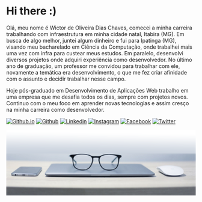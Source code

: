 # Hi there :)

Olá, meu nome é Wictor de Oliveira Dias Chaves, comecei a minha carreira trabalhando com infraestrutura em minha cidade natal, Itabira (MG). Em busca de algo melhor, juntei algum dinheiro e fui para Ipatinga (MG), visando meu bacharelado em Ciência da Computação, onde trabalhei mais uma vez com infra para custear meus estudos. Em paralelo, desenvolvi diversos projetos onde adquiri experiência como desenvolvedor. No último ano de graduação, um professor me convidou para trabalhar com ele, novamente a temática era desenvolvimento, o que me fez criar afinidade com o assunto e decidir trabalhar nesse campo.

Hoje pós-graduado em  Desenvolvimento de Aplicações Web trabalho em uma empresa que me desafia todos os dias, sempre com projetos novos. Continuo com o meu foco em aprender novas tecnologias e assim cresço na minha carreira como desenvolvedor.

[![Github.io](https://img.shields.io/badge/-Github.io-24292e?logo=Github&logoColor=white&link=http://wictorchaves.github.io/)](http://wictorchaves.github.io/)
[![Github](https://img.shields.io/badge/-Github-24292e?logo=Github&logoColor=white&link=https://github.com/wictorChaves)](https://github.com/wictorChaves)
[![Linkedin](https://img.shields.io/badge/-LinkedIn-0073b0?logo=Linkedin&logoColor=white&link=https://www.linkedin.com/in/wictor-oliveira-199b7228/)](https://www.linkedin.com/in/wictor-oliveira-199b7228/)
[![Instagram](https://img.shields.io/badge/-Instagram-ed4956?labelColor=ed4956&logo=instagram&logoColor=white&link=http://instagram.com/wictor.chaves)](http://instagram.com/wictor.chaves)
[![Facebook](https://img.shields.io/badge/-Facebook-1877f2?labelColor=blue&logo=facebook&logoColor=white&color=1877f2&link=https://www.facebook.com/wictor.chaves/)](https://www.facebook.com/wictor.chaves/)
[![Twitter](https://img.shields.io/badge/-Twitter-1da1f2?labelColor=1da1f2&logo=twitter&logoColor=white&link=https://twitter.com/wictorchaves)](https://twitter.com/wictorchaves)

<img src="images/bg.png" alt="background">
